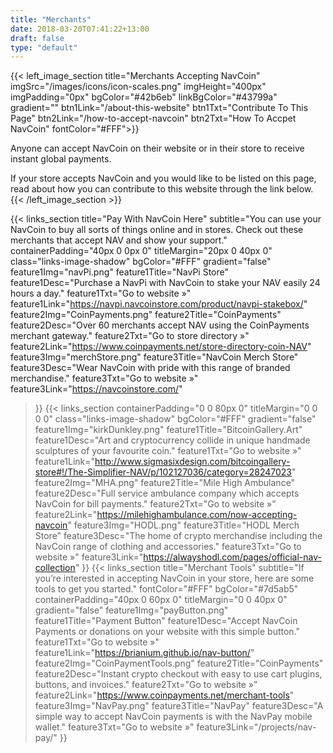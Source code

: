 ```yaml
---
title: "Merchants"
date: 2018-03-20T07:41:22+13:00
draft: false
type: "default"
---
```


{{< left_image_section
    title="Merchants Accepting NavCoin"
    imgSrc="/images/icons/icon-scales.png"
    imgHeight="400px"
    imgPadding="0px"
    bgColor="#42b6eb"
    linkBgColor="#43799a"
    gradient=""
    btn1Link="/about-this-website"
    btn1Txt="Contribute To This Page"
    btn2Link="/how-to-accept-navcoin"
    btn2Txt="How To Accpet NavCoin"
    fontColor="#FFF">}}
<p>Anyone can accept NavCoin on their website or in their store to receive instant global payments.</p>
<p>If your store accepts NavCoin and you would like to be listed on this page, read about how you can contribute to this website through the link below.
{{< /left_image_section >}}

{{< links_section
  title="Pay With NavCoin Here"
    subtitle="You can use your NavCoin to buy all sorts of things online and in stores. Check out these merchants that accept NAV and show your support."    
    containerPadding="40px 0 0px 0"
    titleMargin="20px 0 40px 0"
    class="links-image-shadow"
    bgColor="#FFF"
    gradient="false"
    feature1Img="navPi.png"
    feature1Title="NavPi Store"
    feature1Desc="Purchase a NavPi with NavCoin to stake your NAV easily 24 hours a day."
    feature1Txt="Go to website »"
    feature1Link="https://navpi.navcoinstore.com/product/navpi-stakebox/"
    feature2Img="CoinPayments.png"
    feature2Title="CoinPayments"
    feature2Desc="Over 60 merchants accept NAV using the CoinPayments merchant gateway."
    feature2Txt="Go to store directory »"
    feature2Link="https://www.coinpayments.net/store-directory-coin-NAV"
    feature3Img="merchStore.png"
    feature3Title="NavCoin Merch Store"
    feature3Desc="Wear NavCoin with pride with this range of branded merchandise."
    feature3Txt="Go to website »"
    feature3Link="https://navcoinstore.com/"
 >}}
{{< links_section
    containerPadding="0 0 80px 0"
    titleMargin="0 0 0 0"
    class="links-image-shadow"
    bgColor="#FFF"
    gradient="false"
    feature1Img="kirkDunkley.png"
    feature1Title="BitcoinGallery.Art"
    feature1Desc="Art and cryptocurrency collide in unique handmade sculptures of your favourite coin."
    feature1Txt="Go to website »"
    feature1Link="http://www.sigmasixdesign.com/bitcoingallery-store#!/The-Simplifier-NAV/p/102127036/category=28247023"
    feature2Img="MHA.png"
    feature2Title="Mile High Ambulance"
    feature2Desc="Full service ambulance company which accepts NavCoin for bill payments."
    feature2Txt="Go to website »"
    feature2Link="https://milehighambulance.com/now-accepting-navcoin"
    feature3Img="HODL.png"
    feature3Title="HODL Merch Store"
    feature3Desc="The home of crypto merchandise including the NavCoin range of clothing and accessories."
    feature3Txt="Go to website »"
    feature3Link="https://alwayshodl.com/pages/official-nav-collection"
 >}}
{{< links_section
    title="Merchant Tools"
    subtitle="If you’re interested in accepting NavCoin in your store, here are some tools to get you started."
    fontColor="#FFF"
    bgColor="#7d5ab5"
    containerPadding="40px 0 60px 0"
    titleMargin="0 0 40px 0"
    gradient="false"
    feature1Img="payButton.png"
    feature1Title="Payment Button"
    feature1Desc="Accept NavCoin Payments or donations on your website with this simple button."
    feature1Txt="Go to website »"
    feature1Link="https://brianium.github.io/nav-button/"
    feature2Img="CoinPaymentTools.png"
    feature2Title="CoinPayments"
    feature2Desc="Instant crypto checkout with easy to use cart plugins, buttons, and invoices."
    feature2Txt="Go to website »"
    feature2Link="https://www.coinpayments.net/merchant-tools"
    feature3Img="NavPay.png"
    feature3Title="NavPay"
    feature3Desc="A simple way to accept NavCoin payments is with the NavPay mobile wallet."
    feature3Txt="Go to website »"
    feature3Link="/projects/nav-pay/"
>}}
